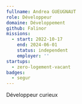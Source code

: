 ```yaml
---
fullname: Andrea GUEUGNAUT
role: Développeur
domaine: Développement
github: Falinor
missions:
  - start: 2022-10-17
    end: 2024-06-01
    status: independent
    employer: ''
startups:
  - zero-logement-vacant
badges:
  - segur
---
```



Développeur curieux
